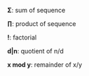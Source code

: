 **Σ**: sum of sequence

**∏**: product of sequence

**!**: factorial

**d|n**: quotient of n/d

**x mod y**: remainder of x/y